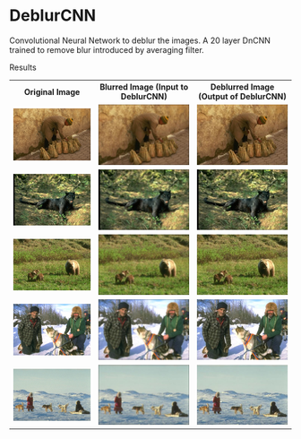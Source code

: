 # DeblurCNN
Convolutional Neural Network to deblur the images. A 20 layer DnCNN trained to remove blur introduced by averaging filter.

Results

<table>
 <tr>
  <th>Original Image</th>
  <th>Blurred Image (Input to DeblurCNN)</th>
  <th>Deblurred Image (Output of DeblurCNN)</th>
 </tr>
 <tr>
  <td><img src="https://github.com/rohit-pardasani/DeblurCNN/blob/master/MyDatasetTest/Q1.jpg" width="100%" height="100%"></td>
  <td><img src="https://github.com/rohit-pardasani/DeblurCNN/blob/master/MyDatasetTest/Qb1.jpg" width="100%" height="100%"></td>
  <td><img src="https://github.com/rohit-pardasani/DeblurCNN/blob/master/MyDatasetTest/Y1.jpg" width="100%" height="100%"></td>
 </tr>
 <tr>
  <td><img src="https://github.com/rohit-pardasani/DeblurCNN/blob/master/MyDatasetTest/Q2.jpg" width="100%" height="100%"></td>
  <td><img src="https://github.com/rohit-pardasani/DeblurCNN/blob/master/MyDatasetTest/Qb2.jpg" width="100%" height="100%"></td>
  <td><img src="https://github.com/rohit-pardasani/DeblurCNN/blob/master/MyDatasetTest/Y2.jpg" width="100%" height="100%"></td>
 </tr>
 <tr>
  <td><img src="https://github.com/rohit-pardasani/DeblurCNN/blob/master/MyDatasetTest/Q3.jpg" width="100%" height="100%"></td>
  <td><img src="https://github.com/rohit-pardasani/DeblurCNN/blob/master/MyDatasetTest/Qb3.jpg" width="100%" height="100%"></td>
  <td><img src="https://github.com/rohit-pardasani/DeblurCNN/blob/master/MyDatasetTest/Y3.jpg" width="100%" height="100%"></td>
 </tr>
 <tr>
  <td><img src="https://github.com/rohit-pardasani/DeblurCNN/blob/master/MyDatasetTest/Q4.jpg" width="100%" height="100%"></td>
  <td><img src="https://github.com/rohit-pardasani/DeblurCNN/blob/master/MyDatasetTest/Qb4.jpg" width="100%" height="100%"></td>
  <td><img src="https://github.com/rohit-pardasani/DeblurCNN/blob/master/MyDatasetTest/Y4.jpg" width="100%" height="100%"></td>
 </tr>
 <tr>
  <td><img src="https://github.com/rohit-pardasani/DeblurCNN/blob/master/MyDatasetTest/Q5.jpg" width="100%" height="100%"></td>
  <td><img src="https://github.com/rohit-pardasani/DeblurCNN/blob/master/MyDatasetTest/Qb5.jpg" width="100%" height="100%"></td>
  <td><img src="https://github.com/rohit-pardasani/DeblurCNN/blob/master/MyDatasetTest/Y5.jpg" width="100%" height="100%"></td>
 </tr>
</table>



